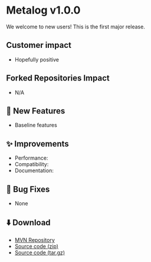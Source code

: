 # Metalog v1.0.0

We welcome to new users! This is the first major release.

## Customer impact
*   Hopefully positive

## Forked Repositories Impact
*  N/A

## 🚀 New Features

*  Baseline features

## ✨ Improvements

*   Performance: 
*   Compatibility: 
*   Documentation: 

## 🐛 Bug Fixes

*   None

## ⬇️ Download

*   [MVN Repository](https://mvnrepository.com/artifact/io.github.jonloucks.metalog/metalog/1.0.0)
*   [Source code (zip)](https://github.com/jonloucks/metalog/archive/refs/tags/v1.0.0.zip)
*   [Source code (tar.gz)](https://github.com/jonloucks/metalog/archive/refs/tags/v1.0.0.tar.gz)
